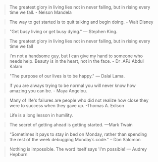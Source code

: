 > The greatest glory in living lies not in never falling, but in rising every time we fall. - Nelson Mandela

> The way to get started is to quit talking and begin doing. - Walt Disney

> "Get busy living or get busy dying." — Stephen King.

> The greatest glory in living lies not in never falling, but in rising every time we fall

> I'm not a handsome guy, but I can give my hand to someone who needs help. Beauty is in the heart, not in the face. - Dr .APJ Abdul Kalam

> "The purpose of our lives is to be happy." — Dalai Lama.

> If you are always trying to be normal you will never know how amazing you can be. - Maya Angelou.

> Many of life's failures are people who did not realize how close they were to success when they gave up. -Thomas A. Edison

> Life is a long lesson in humility.

>The secret of getting ahead is getting started. —Mark Twain

>“Sometimes it pays to stay in bed on Monday, rather than spending the rest of the week debugging Monday’s code.” – Dan Salomon

> Nothing is impossible. The word itself says 'I'm possible! — Audrey Hepburn
